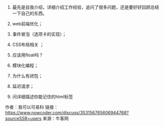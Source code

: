 1. 最先是自我介绍，详细介绍工作经验，追问了很多问题，还是要好好回顾总结一下自己的东西。

2. web前端优化；

3. 事件冒泡（选项卡的实现）；

4. CSS布局相关 ；

5. 应该用float吗？

6. 模块化编程；

7. 为什么有闭包；

8. 延迟请求；

9. 问详细描述你能记住的html标签



作者：我可以可易科
链接：https://www.nowcoder.com/discuss/353156765606944768?sourceSSR=users
来源：牛客网